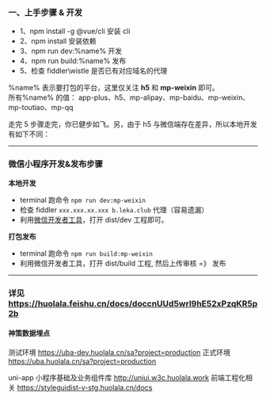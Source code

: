 
### 一、上手步骤 & 开发

- 1、npm install -g @vue/cli 安装 cli
- 2、npm install 安装依赖
- 3、npm run dev:%name% 开发
- 4、npm run build:%name% 发布
- 5、检查 fiddler\wistle 是否已有对应域名的代理

%name% 表示要打包的平台，这里仅关注 **h5** 和 **mp-weixin** 即可。  
所有%name% 的值： app-plus、h5、mp-alipay、mp-baidu、mp-weixin、mp-toutiao、mp-qq

走完 5 步骤走完，你已健步如飞。另，由于 h5 与微信端存在差异，所以本地开发有如下不同：

---

### 微信小程序开发&发布步骤

**本地开发**

- terminal 跑命令 `npm run dev:mp-weixin`
- 检查 fiddler `xxx.xxx.xx.xxx b.leka.club` 代理（容易遗漏）
- 利用[微信开发者工具](https://developers.weixin.qq.com/miniprogram/dev/devtools/download.html)，打开 dist/dev 工程即可。

**打包发布**

- terminal 跑命令 `npm run build:mp-weixin`
- 利用微信开发者工具，打开 dist/build 工程, 然后上传审核 =》 发布

---
### 详见 https://huolala.feishu.cn/docs/doccnUUd5wrl9hE52xPzqKR5p2b

#### 神策数据埋点
测试环境
https://uba-dev.huolala.cn/sa?project=production
正式环境
https://uba.huolala.cn/sa?project=production

uni-app 小程序基础及业务组件库
http://uniui.w3c.huolala.work
前端工程化相关
https://styleguidist-v-stg.huolala.cn/docs
